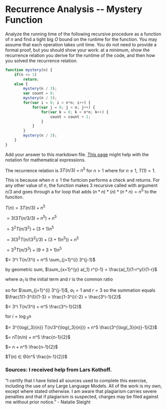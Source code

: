 # Recurrence Analysis -- Mystery Function

Analyze the running time of the following recursive procedure as a function of
$n$ and find a tight big $O$ bound on the runtime for the function. You may
assume that each operation takes unit time. You do not need to provide a formal
proof, but you should show your work: at a minimum, show the recurrence relation
you derive for the runtime of the code, and then how you solved the recurrence
relation.

```javascript
function mystery(n) {
    if(n <= 1)
        return;
    else {
        mystery(n / 3);
        var count = 0;
        mystery(n / 3);
        for(var i = 0; i < n*n; i++) {
            for(var j = 0; j < n; j++) {
                for(var k = 0; k < n*n; k++) {
                    count = count + 1;
                }
            }
        }
        mystery(n / 3);
    }
}
```


Add your answer to this markdown file. [This
page](https://docs.github.com/en/get-started/writing-on-github/working-with-advanced-formatting/writing-mathematical-expressions)
might help with the notation for mathematical expressions.


The recurrence relation is $3T(n/3) + n^5$ for $n > 1$ where for $n ≤ 1$, $T(1) = 1$.

This is because when $n ≤ 1$ the funtcion performs a check and returns. For any other value of $n$, the function makes 3 recursive called with argument $n/3$ and goes through 
a for loop that adds $(n* n) * (n) * (n*n) = n^5$ to the funciton.

$T(n) = 3T(n/3) + n^5$

$= 3(3T(n/3/3) + n^5) + n^5$

$= 3^2 T(n/3^2) + (3+1)n^5$

$= 3(3^2T(n/(3^2)/3) + (3+1)n^5)) + n^5$

$= 3^3 T(n/3^3) + (9+3+1)n^5$
    
$= 3^i T(n/3^i) + n^5 \sum_{j=1}^{i} 3^{j-1}$

by geometric sum, $\sum_{x=1}^{y} a{_1} r^{i-1}  = \frac{a{_1}(1-r^y)}{1-r}$

where $a{_1}$ is the initial term and $r$ is the common ratio

so for $\sum_{j=1}^{i} 3^{j-1}$, $a{_1} = 1$ and $r = 3$ so the summation equals $\frac{1(1-3^i)}{1-3} = \frac{1-3^i}{-2} = \frac{3^i-1}{2}$

$= 3^i T(n/3^i) + n^5 \frac{3^i-1}{2}$
    
for $i = \log{_3}{n}$
    
$= 3^{\log{_3}{n}} T(n/3^{\log{_3}{n}}) + n^5 \frac{3^{\log{_3}{n}}-1}{2}$

$= nT(n/n) + n^5 \frac{n-1}{2}$

$= n + n^5 \frac{n-1}{2}$

$T(n) ∈ Θ(n^5 \frac{n-1}{2})$


### Sources: I received help from Lars Kothoff.

“I certify that I have listed all sources used to complete this exercise, including the use of any Large Language Models. All of the work is my own, except where stated otherwise. I am aware that plagiarism carries severe penalties and that if plagiarism is suspected, charges may be filed against me without prior notice.” - Natalie Sleight 

